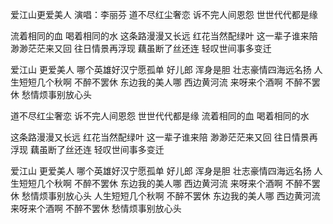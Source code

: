 爱江山更爱美人
演唱：李丽芬
道不尽红尘奢恋
诉不完人间恩怨
世世代代都是缘

流着相同的血
喝着相同的水
这条路漫漫又长远
红花当然配绿叶
这一辈子谁来陪
渺渺茫茫来又回
往日情景再浮现
藕虽断了丝还连
轻叹世间事多变迁

爱江山 更爱美人
哪个英雄好汉宁愿孤单
好儿郎 浑身是胆
壮志豪情四海远名扬
人生短短几个秋啊
不醉不罢休
东边我的美人哪
西边黄河流
来呀来个酒啊
不醉不罢休
愁情烦事别放心头

道不尽红尘奢恋
诉不完人间恩怨
世世代代都是缘
流着相同的血
喝着相同的水

这条路漫漫又长远
红花当然配绿叶
这一辈子谁来陪
渺渺茫茫来又回
往日情景再浮现
藕虽断了丝还连
轻叹世间事多变迁

爱江山 更爱美人
哪个英雄好汉宁愿孤单
好儿郎 浑身是胆
壮志豪情四海远名扬
人生短短几个秋啊
不醉不罢休
东边我的美人哪
西边黄河流
来呀来个酒啊
不醉不罢休
愁情烦事别放心头
人生短短几个秋啊
不醉不罢休
东边我的美人哪
西边黄河流
来呀来个酒啊
不醉不罢休
愁情烦事别放心头